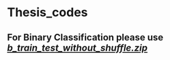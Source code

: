 # Thesis_codes

## For Binary Classification please use [_b_train_test_without_shuffle.zip_](https://github.com/SyedT1/Thesis_codes/blob/main/b_train_test_without_shuffle.zip)

